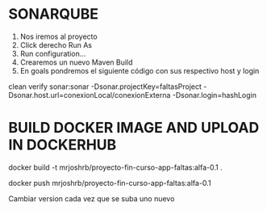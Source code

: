 # SONARQUBE
1. Nos iremos al proyecto
2. Click derecho Run As
3. Run configuration...
4. Crearemos un nuevo Maven Build
5. En goals pondremos el siguiente código con sus respectivo host y login  

clean verify sonar:sonar -Dsonar.projectKey=faltasProject -Dsonar.host.url=conexionLocal/conexionExterna  -Dsonar.login=hashLogin

# BUILD DOCKER IMAGE AND UPLOAD IN DOCKERHUB
docker build -t mrjoshrb/proyecto-fin-curso-app-faltas:alfa-0.1 .   

docker push mrjoshrb/proyecto-fin-curso-app-faltas:alfa-0.1   

Cambiar version cada vez que se suba uno nuevo